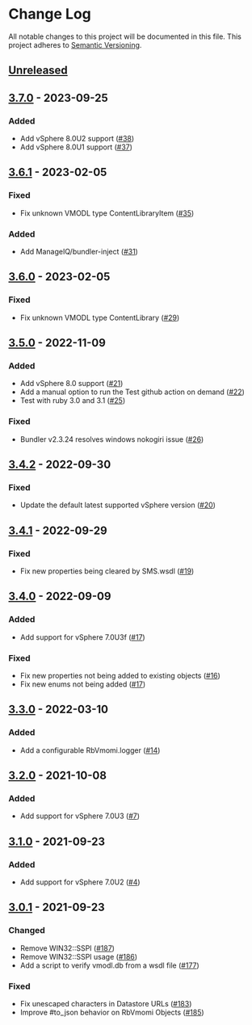 # Change Log
All notable changes to this project will be documented in this file.
This project adheres to [Semantic Versioning](http://semver.org/).

## [Unreleased]

## [3.7.0] - 2023-09-25
### Added
- Add vSphere 8.0U2 support ([#38](https://github.com/ManageIQ/rbvmomi2/pull/38))
- Add vSphere 8.0U1 support ([#37](https://github.com/ManageIQ/rbvmomi2/pull/37))

## [3.6.1] - 2023-02-05
### Fixed
- Fix unknown VMODL type ContentLibraryItem ([#35](https://github.com/ManageIQ/rbvmomi2/pull/35))

### Added
- Add ManageIQ/bundler-inject ([#31](https://github.com/ManageIQ/rbvmomi2/pull/31))

## [3.6.0] - 2023-02-05
### Fixed
- Fix unknown VMODL type ContentLibrary ([#29](https://github.com/ManageIQ/rbvmomi2/pull/29))

## [3.5.0] - 2022-11-09
### Added
- Add vSphere 8.0 support ([#21](https://github.com/ManageIQ/rbvmomi2/pull/21))
- Add a manual option to run the Test github action on demand ([#22](https://github.com/ManageIQ/rbvmomi2/pull/22))
- Test with ruby 3.0 and 3.1 ([#25](https://github.com/ManageIQ/rbvmomi2/pull/25))

### Fixed
- Bundler v2.3.24 resolves windows nokogiri issue ([#26](https://github.com/ManageIQ/rbvmomi2/pull/26))

## [3.4.2] - 2022-09-30
### Fixed
- Update the default latest supported vSphere version ([#20](https://github.com/ManageIQ/rbvmomi2/pull/20))

## [3.4.1] - 2022-09-29
### Fixed
- Fix new properties being cleared by SMS.wsdl ([#19](https://github.com/ManageIQ/rbvmomi2/pull/19))

## [3.4.0] - 2022-09-09
### Added
- Add support for vSphere 7.0U3f ([#17](https://github.com/ManageIQ/rbvmomi2/pull/17))

### Fixed
- Fix new properties not being added to existing objects ([#16](https://github.com/ManageIQ/rbvmomi2/pull/16))
- Fix new enums not being added ([#17](https://github.com/ManageIQ/rbvmomi2/pull/17))

## [3.3.0] - 2022-03-10
### Added
- Add a configurable RbVmomi.logger ([#14](https://github.com/ManageIQ/rbvmomi2/pull/14))

## [3.2.0] - 2021-10-08
### Added
- Add support for vSphere 7.0U3 ([#7](https://github.com/ManageIQ/rbvmomi2/pull/7))

## [3.1.0] - 2021-09-23
### Added
- Add support for vSphere 7.0U2 ([#4](https://github.com/ManageIQ/rbvmomi2/pull/4))

## [3.0.1] - 2021-09-23
### Changed
- Remove WIN32::SSPI ([#187](https://github.com/vmware/rbvmomi/pull/187))
- Remove WIN32::SSPI usage ([#186](https://github.com/vmware/rbvmomi/pull/186))
- Add a script to verify vmodl.db from a wsdl file ([#177](https://github.com/vmware/rbvmomi/pull/177))

### Fixed
- Fix unescaped characters in Datastore URLs ([#183](https://github.com/vmware/rbvmomi/pull/183))
- Improve #to_json behavior on RbVmomi Objects ([#185](https://github.com/vmware/rbvmomi/pull/185))

[Unreleased]: https://github.com/ManageIQ/rbvmomi2/compare/v3.7.0...HEAD
[3.7.0]: https://github.com/ManageIQ/rbvmomi2/compare/v3.6.1...v3.7.0
[3.6.1]: https://github.com/ManageIQ/rbvmomi2/compare/v3.6.0...v3.6.1
[3.6.0]: https://github.com/ManageIQ/rbvmomi2/compare/v3.5.0...v3.6.0
[3.5.0]: https://github.com/ManageIQ/rbvmomi2/compare/v3.4.2...v3.5.0
[3.4.2]: https://github.com/ManageIQ/rbvmomi2/compare/v3.4.1...v3.4.2
[3.4.1]: https://github.com/ManageIQ/rbvmomi2/compare/v3.4.0...v3.4.1
[3.4.0]: https://github.com/ManageIQ/rbvmomi2/compare/v3.3.0...v3.4.0
[3.3.0]: https://github.com/ManageIQ/rbvmomi2/compare/v3.2.0...v3.3.0
[3.2.0]: https://github.com/ManageIQ/rbvmomi2/compare/v3.1.0...v3.2.0
[3.1.0]: https://github.com/ManageIQ/rbvmomi2/compare/v3.0.1...v3.1.0
[3.0.1]: https://github.com/ManageIQ/rbvmomi2/compare/v3.0.0-1...v3.0.1
